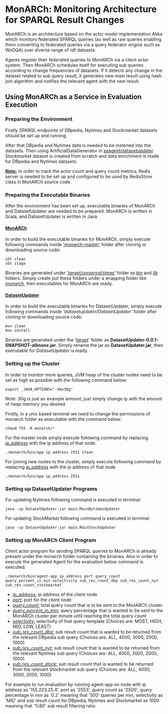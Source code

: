 # MonARCh: Monitoring Architecture for SPARQL Result Changes

MonARCh is an architecture based on the actor model implementation Akka which monitors federated SPARQL queries (as well as raw queries enabling them 
converting to federated queries via a query federator engine such as WoDQA) over diverse range of rdf datasets.

Agents register their federated queries to MonARCh via a client actor system. Then MonARCh schedules itself for executing sub queries according to change 
frequencies of datasets. If it detects any change in the dataset related to sub query result, it generates new main result using hash join algorithm
and notifies the relevant agent with the new result.

## Using MonARCh as a Service in Evaluation Execution

### Preparing the Environment

Firstly SPARQL endpoints of DBpedia, Nytimes and Stockmarket datasets should be set up and running.

After that DBpedia and Nytimes data is needed to be insterted into the datasets. Then using ArtificialDataGenerator in [seagent/datasetupdater](https://github.com/seagent/datasetupdater) Stockmarket dataset is created from scratch and data enrichment is made for DBpedia and Nytimes datasets.

**<ins>Note:</ins>** In order to track the actor count and query count metrics, Redis server is needed to be set up and configured to be used by RedisStore class in MonARCh source code.

### Preparing the Executable Binaries

After the environment has been set up, executable binaries of MonARCh and DatasetUpdater are needed to be prepared. MonARCh is written in Scala, and DatasetUpdater is written in Java.

#### <ins>MonARCh</ins>

In order to build the executable binaries for MonARCh, simply execute following commands inside <ins>'monarch-master'</ins> folder after cloning or downloading source code:

```console
sbt clean
sbt stage
```
Binaries are generated under *<ins>'target/universal/stage'</ins>* folder as *<ins>bin</ins>* and *<ins>lib</ins>* folders. Simply create  put these folders under a wrapping folder like *<ins>monarch</ins>*, then executables for MonARCh are ready.

#### <ins>DatasetUpdater</ins>

In order to build the executable binaries for DatasetUpdater, simply execute following commands inside *'datasetupdater/DatasetUpdater'* folder after cloning or downloading source code:

```console
mvn clean
mvn install
```
Binaries are generated under the *'<ins>target</ins>'* folder as **DatasetUpdater-0.0.1-SNAPSHOT-allinone.jar**. Simply rename the jar as **DatasetUpdater.jar**, then executable for *DatasetUpdater* is ready.

### Setting up the Cluster

In order to monitor more queries, JVM heap of the cluster nodes need to be set as high as possible with the following command below:

```console
export _JAVA_OPTIONS="-Xmx30g"
```
Note: 30g is just an example amount, just simply change ip with the amount of heap memory you desired


Firstly, in a unix based terminal we need to change the permissions of monarch folder as executable with the command below:

```console
chmod 755 -R monarch/*
```

For the master node simply execute following command by replacing *<ins>ip_address</ins>* with the ip address of that node.

```console
./monarch/bin/app ip_address 2551 clean
```
For joining new nodes to the cluster, simply execute following command by replacing *<ins>ip_address</ins>* with the ip address of that node

```console
./monarch/bin/app ip_address 2551
```

### Setting up DatasetUpdater Programs

For updating Nytimes following command is executed in terminal:

```console
java -cp DatasetUpdater.jar main.MainNytimesUpdater
```

For updating StockMarket following command is executed in terminal:
```console
java -cp DatasetUpdater.jar main.MainStockUpdater
```
### Setting up MonARCh Client Program

Client actor program for sending SPARQL queries to MonARCh is already present under the monarch folder containing the binaries. Also in order to execute the generated Agent for the evaluation below command is executed:

```console
./monarch/bin/agent-app ip_address port query_count query_percent_in_min selectivity sub_res_count_dbp sub_res_count_nyt sub_res_count_stockmarket
```

* *<ins>ip_address:</ins>* ip address of the client node
* *<ins>port:</ins>* port for the client node
* *<ins>query_count:</ins>* total query count that is to be sent to the MonARCh cluster
* *<ins>query_percent_in_min:</ins>* query percentage that is wanted to be sent to the MonARCh cluster per minute until reaching the total query count
* *<ins>selectivity:</ins>* selectivity of that query template (Choices are: MOST, HIGH, MID, LOW, LEAST)
* *<ins>sub_res_count_dbp:</ins>* sub result count that is wanted to be returned from the relevant DBpedia sub query (Choices are: ALL, 4000, 3000, 2000, 1000)
* *<ins>sub_res_count_nyt:</ins>* sub result count that is wanted to be returned from the relevant Nytimes sub query (Choices are: ALL, 4000, 3000, 2000, 1000)
* *<ins>sub_res_count_stock:</ins>* sub result count that is wanted to be returned from the relevant Stockmarket sub query (Choices are: ALL, 4000, 3000, 2000, 1000)

For example to run evaluation by running agent-app on node with ip address as '155.223.25.4', port as '2553', query count as '2500', query percentage in min as '0.2' meaning that '500' queries per min, selectivity as 'MID' and sub result count for DBpedia, Nytimes and Stockmarket as 1000 meaning that '%80' sub result filtering ratio
